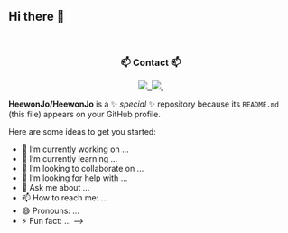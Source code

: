 ## Hi there 👋

<!--
<h3 align="center">🛠 Tech Stack</h3>
<div align="center">
  ![Python](https://img.shields.io/badge/Python-3776AB?style=for-the-badge&logo=python&logoColor=white)&nbsp
  ![C](https://img.shields.io/badge/C-00599C?style=for-the-badge&logo=c&logoColor=white)&nbsp
  ![JAVA](https://img.shields.io/badge/Java-ED8B00?style=for-the-badge&logo=openjdk&logoColor=white)&nbsp
</div>

<div align="center">
  ![HTML5](https://img.shields.io/badge/HTML5-E34F26?style=for-the-badge&logo=html5&logoColor=white)&nbsp
  ![CSS3](https://img.shields.io/badge/CSS3-1572B6?style=for-the-badge&logo=css3&logoColor=white)&nbsp
  ![JS](https://img.shields.io/badge/JavaScript-F7DF1E?style=for-the-badge&logo=JavaScript&logoColor=white)&nbsp
</div>

<div align="center">
  ![Django](https://img.shields.io/badge/Django-092E20?style=for-the-badge&logo=django&logoColor=white)&nbsp
</div>

<br>

<h3 align="center">📚 Studying</h3>
<div align="center">
  ![MYSQL](https://img.shields.io/badge/MySQL-00000F?style=for-the-badge&logo=mysql&logoColor=white)&nbsp
  <img src"https://img.shields.io/badge/Spring Boot-6DB33F?style=flat-square&logo=SpringBoot&logoColor=white"/>&nbsp
</div>


<br>

<h3 align="center">🛠 Tools</h3>
<div align="center">
  <img src="https://img.shields.io/badge/git-F05033.svg?style=for-the-badge&logo=git&logoColor=white" />&nbsp
  <img src="https://img.shields.io/badge/github-181717.svg?style=for-the-badge&logo=github&logoColor=white" />&nbsp
  <img src="https://img.shields.io/badge/Notion-F3F3F3.svg?style=for-the-badge&logo=notion&logoColor=black" />&nbsp
</div>

<div align="center">
  <img src="https://img.shields.io/badge/adobe%20photoshop-08253c.svg?style=for-the-badge&logo=adobe%20photoshop&logoColor=37abff" />&nbsp
  <img src="https://img.shields.io/badge/figma-F24E1E.svg?style=for-the-badge&logo=figma&logoColor=white" />&nbsp
</div>

<br>

<div align="center">
  <img src="https://img.shields.io/badge/VSCode-2C2C32.svg?style=for-the-badge&logo=visual-studio-code&logoColor=22ABF3" />&nbsp
  <img src="https://img.shields.io/badge/jupyter-2C2C32.svg?style=for-the-badge&logo=jupyter&logoColor=F37726" />&nbsp
<!--   <img src="https://img.shields.io/badge/Colab-2C2C32.svg?style=for-the-badge&logo=googlecolab&logoColor=F9AB00" />&nbsp -->
</div>

<br>

<h3 align="center">📫 Contact 📫</h3>
<div align="center">
  <a href="https://velog.io/@oka1313">
    <img src="https://img.shields.io/badge/Velog-1EBC8F?style=for-the-badge&logo=velog&logoColor=white" />&nbsp
  </a>
  <a href="mailto:oka1313@gmail.com">
    <img
      src="https://img.shields.io/badge/oka1313@gmail.com-D14836?style=for-the-badge&logo=gmail&logoColor=white"/>&nbsp
  </a>
</div>


**HeewonJo/HeewonJo** is a ✨ _special_ ✨ repository because its `README.md` (this file) appears on your GitHub profile.

Here are some ideas to get you started:

- 🔭 I’m currently working on ...
- 🌱 I’m currently learning ...
- 👯 I’m looking to collaborate on ...
- 🤔 I’m looking for help with ...
- 💬 Ask me about ...
- 📫 How to reach me: ...
- 😄 Pronouns: ...
- ⚡ Fun fact: ...
-->
